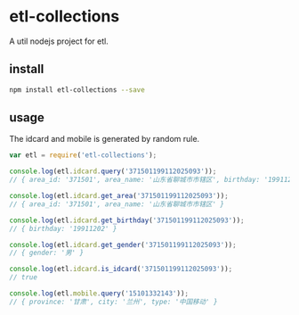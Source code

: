 # etl-collections
A util nodejs project for etl.

## install
```sh
npm install etl-collections --save
```

## usage
The idcard and mobile is generated by random rule.

```js
var etl = require('etl-collections');

console.log(etl.idcard.query('371501199112025093'));
// { area_id: '371501', area_name: '山东省聊城市市辖区', birthday: '19911202' }

console.log(etl.idcard.get_area('371501199112025093'));
// { area_id: '371501', area_name: '山东省聊城市市辖区' }

console.log(etl.idcard.get_birthday('371501199112025093'));
// { birthday: '19911202' }

console.log(etl.idcard.get_gender('371501199112025093'));
// { gender: '男' }

console.log(etl.idcard.is_idcard('371501199112025093'));
// true

console.log(etl.mobile.query('15101332143'));
// { province: '甘肃', city: '兰州', type: '中国移动' }
```
